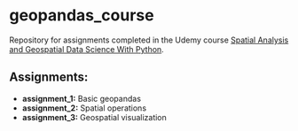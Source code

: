 # geopandas_course

Repository for assignments completed in the Udemy course [Spatial Analysis and Geospatial Data Science With Python](https://www.udemy.com/course/spatial-data-science-with-python/).

## Assignments:
- **assignment_1:** Basic geopandas
- **assignment_2:** Spatial operations
- **assignment_3:** Geospatial visualization
